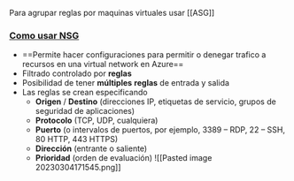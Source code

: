 Para agrupar reglas por maquinas virtuales usar [[ASG]]
### [Como usar NSG](https://youtu.be/w8H5fWBHddA?list=PLGjZwEtPN7j-Q59JYso3L4_yoCjj2syrM&t=103)
- ==Permite hacer configuraciones para permitir o denegar trafico a recursos en una virtual network en Azure==
-   Filtrado controlado por **reglas**
-   Posibilidad de tener **múltiples** **reglas** de entrada y salida
-   Las reglas se crean especificando
    -   **Origen** / **Destino** (direcciones IP, etiquetas de servicio, grupos de seguridad de aplicaciones)
    -   **Protocolo** (TCP, UDP, cualquiera)
    -   **Puerto** (o intervalos de puertos, por ejemplo, 3389 – RDP, 22 – SSH, 80 HTTP, 443 HTTPS)
    -   **Dirección** (entrante o saliente)
    -   **Prioridad** (orden de evaluación)
![[Pasted image 20230304171545.png]]